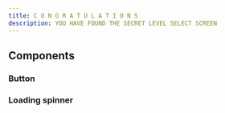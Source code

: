 ```yaml
---
title: C O N G R A T U L A T I O N S
description: YOU HAVE FOUND THE SECRET LEVEL SELECT SCREEN
---
```


## Components

### Button

<KitButtons>

<KitButton tag="button" label="Button"></KitButton>
<KitButton tag="button" label="Loading" :loading="true"></KitButton>
<KitButton tag="button" label="Disabled" :disabled="true"></KitButton>
<KitButton tag="button" label="Inverted" :inverted="true"></KitButton>
<KitButton tag="button" label="Square" :rounded="false"></KitButton>
<KitButton tag="button" label="Icons" icon-left="sun" icon-right="arrow-down"></KitButton>

</KitButtons>

### Loading spinner

<div class="flex flex-row justify-around items-center">

<KitLoader size="xs"></KitLoader>
<KitLoader size="sm"></KitLoader>
<KitLoader size="md"></KitLoader>
<KitLoader size="lg"></KitLoader>
<KitLoader size="xl"></KitLoader>
<KitLoader size="2xl"></KitLoader>

</div>

<div class="flex flex-row justify-around items-center mt-8">

<KitLoader size="xs" color="border-red-500"></KitLoader>
<KitLoader size="sm" color="border-red-500"></KitLoader>
<KitLoader size="md" color="border-red-500"></KitLoader>
<KitLoader size="lg" color="border-red-500"></KitLoader>
<KitLoader size="xl" color="border-red-500"></KitLoader>
<KitLoader size="2xl" color="border-red-500"></KitLoader>

</div>
